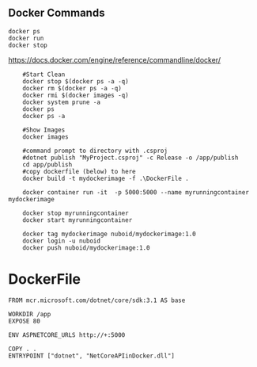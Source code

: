 ## Docker Commands

    docker ps
    docker run
    docker stop

https://docs.docker.com/engine/reference/commandline/docker/


		#Start Clean		
		docker stop $(docker ps -a -q)
		docker rm $(docker ps -a -q)
		docker rmi $(docker images -q)
		docker system prune -a
		docker ps
		docker ps -a
		
		#Show Images
		docker images

		#command prompt to directory with .csproj
		#dotnet publish "MyProject.csproj" -c Release -o /app/publish
		cd app/publish
		#copy dockerfile (below) to here	
		docker build -t mydockerimage -f .\DockerFile .

		docker container run -it  -p 5000:5000 --name myrunningcontainer mydockerimage

		docker stop myrunningcontainer 
		docker start myrunningcontainer 
		
		docker tag mydockerimage nuboid/mydockerimage:1.0
		docker login -u nuboid
		docker push nuboid/mydockerimage:1.0

# DockerFile
	FROM mcr.microsoft.com/dotnet/core/sdk:3.1 AS base

	WORKDIR /app
	EXPOSE 80

	ENV ASPNETCORE_URLS http://+:5000

	COPY . .
	ENTRYPOINT ["dotnet", "NetCoreAPIinDocker.dll"]

<!--stackedit_data:
eyJoaXN0b3J5IjpbMTk5NzA2Mjg0Nl19
-->